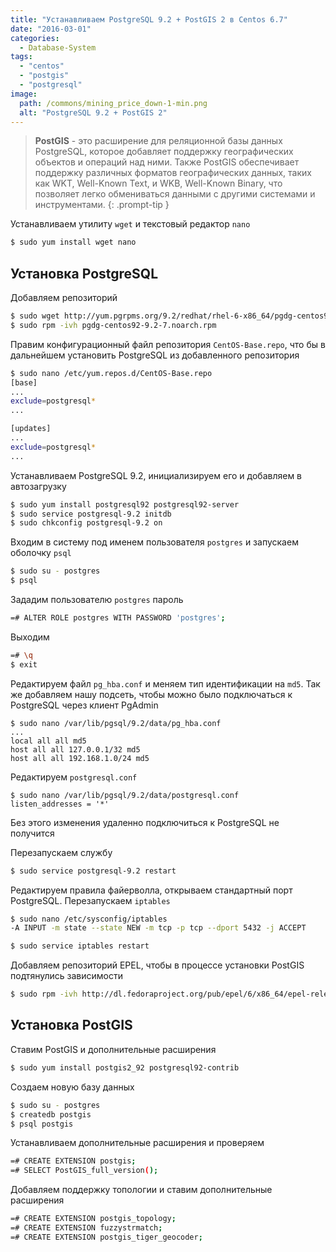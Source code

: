 ```yaml
---
title: "Устанавливаем PostgreSQL 9.2 + PostGIS 2 в Centos 6.7"
date: "2016-03-01"
categories: 
  - Database-System
tags: 
  - "centos"
  - "postgis"
  - "postgresql"
image:
  path: /commons/mining_price_down-1-min.png
  alt: "PostgreSQL 9.2 + PostGIS 2"
---
```


> **PostGIS** - это расширение для реляционной базы данных PostgreSQL, которое добавляет поддержку географических объектов и операций над ними. Также PostGIS обеспечивает поддержку различных форматов географических данных, таких как WKT, Well-Known Text, и WKB, Well-Known Binary, что позволяет легко обмениваться данными с другими системами и инструментами.
{: .prompt-tip }

Устанавливаем утилиту `wget` и текстовый редактор `nano`

```sh
$ sudo yum install wget nano
```

## Установка PostgreSQL

Добавляем репозиторий

```sh
$ sudo wget http://yum.pgrpms.org/9.2/redhat/rhel-6-x86_64/pgdg-centos92-9.2-7.noarch.rpm
$ sudo rpm -ivh pgdg-centos92-9.2-7.noarch.rpm
```

Правим конфигурационный файл репозитория `CentOS-Base.repo`, что бы в дальнейшем установить PostgreSQL из добавленного репозитория

```sh
$ sudo nano /etc/yum.repos.d/CentOS-Base.repo
[base]
...
exclude=postgresql*
...

[updates]
...
exclude=postgresql*
...
```

Устанавливаем PostgreSQL 9.2, инициализируем его и добавляем в автозагрузку

```sh
$ sudo yum install postgresql92 postgresql92-server
$ sudo service postgresql-9.2 initdb
$ sudo chkconfig postgresql-9.2 on
```

Входим в систему под именем пользователя `postgres` и запускаем оболочку `psql`

```sh
$ sudo su - postgres
$ psql
```

Зададим пользователю `postgres` пароль

```sh
=# ALTER ROLE postgres WITH PASSWORD 'postgres';
```

Выходим

```sh
=# \q
$ exit
```

Редактируем файл `pg_hba.conf` и меняем тип идентификации на `md5`. Так же добавляем нашу подсеть, чтобы можно было подключаться к PostgreSQL через клиент PgAdmin

```
$ sudo nano /var/lib/pgsql/9.2/data/pg_hba.conf
...
local all all md5
host all all 127.0.0.1/32 md5
host all all 192.168.1.0/24 md5
```

Редактируем `postgresql.conf`

```
$ sudo nano /var/lib/pgsql/9.2/data/postgresql.conf
listen_addresses = '*'
```

Без этого изменения удаленно подключиться к PostgreSQL не получится

Перезапускаем службу

```sh
$ sudo service postgresql-9.2 restart
```

Редактируем правила файерволла, открываем стандартный порт PostgreSQL. Перезапускаем `iptables`

```sh
$ sudo nano /etc/sysconfig/iptables
-A INPUT -m state --state NEW -m tcp -p tcp --dport 5432 -j ACCEPT

$ sudo service iptables restart
```

Добавляем репозиторий EPEL, чтобы в процессе установки PostGIS подтянулись зависимости

```sh
$ sudo rpm -ivh http://dl.fedoraproject.org/pub/epel/6/x86_64/epel-release-6-8.noarch.rpm
```

## Установка PostGIS

Ставим PostGIS и дополнительные расширения

```sh
$ sudo yum install postgis2_92 postgresql92-contrib
```

Создаем новую базу данных

```sh
$ sudo su - postgres
$ createdb postgis
$ psql postgis
```

Устанавливаем дополнительные расширения и проверяем

```sh
=# CREATE EXTENSION postgis;
=# SELECT PostGIS_full_version();
```

Добавляем поддержку топологии и ставим дополнительные расширения

```sh
=# CREATE EXTENSION postgis_topology;
=# CREATE EXTENSION fuzzystrmatch;
=# CREATE EXTENSION postgis_tiger_geocoder;
```
